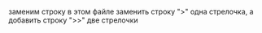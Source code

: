 заменим строку в этом файле
заменить строку ">" одна стрелочка, а добавить строку ">>" две стрелочки
